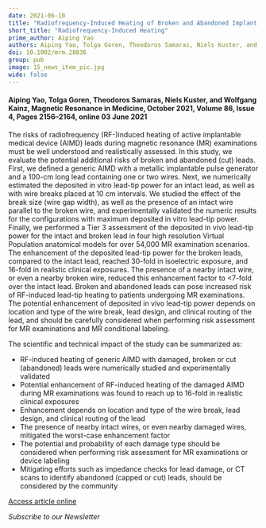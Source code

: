 ```yaml
---
date: 2021-06-10
title: "Radiofrequency-Induced Heating of Broken and Abandoned Implant Leads During Magnetic Resonance Examinations"
short_title: "Radiofrequency-Induced Heating"
prime_author: Aiping Yao
authors: Aiping Yao, Tolga Goren, Theodoros Samaras, Niels Kuster, and Wolfgang Kainz, Magnetic Resonance in Medicine, October 2021, Volume 86, Issue 4, Pages 2156–2164, online 03 June 2021
doi: 10.1002/mrm.28836
group: pub
image: 15_news_item_pic.jpg
wide: false
---
```

#### Aiping Yao, Tolga Goren, Theodoros Samaras, Niels Kuster, and Wolfgang Kainz, Magnetic Resonance in Medicine, October 2021, Volume 86, Issue 4, Pages 2156–2164, online 03 June 2021

The risks of radiofrequency (RF-)induced heating of active implantable medical device (AIMD) leads during magnetic resonance (MR) examinations must be well understood and realistically assessed. In this study, we evaluate the potential additional risks of broken and abandoned (cut) leads. First, we defined a generic AIMD with a metallic implantable pulse generator and a 100-cm long lead containing one or two wires. Next, we numerically estimated the deposited in vitro lead-tip power for an intact lead, as well as with wire breaks placed at 10 cm intervals. We studied the effect of the break size (wire gap width), as well as the presence of an intact wire parallel to the broken wire, and experimentally validated the numeric results for the configurations with maximum deposited in vitro lead-tip power. Finally, we performed a Tier 3 assessment of the deposited in vivo lead-tip power for the intact and broken lead in four high resolution Virtual Population anatomical models for over 54,000 MR examination scenarios. The enhancement of the deposited lead-tip power for the broken leads, compared to the intact lead, reached 30-fold in isoelectric exposure, and 16-fold in realistic clinical exposures. The presence of a nearby intact wire, or even a nearby broken wire, reduced this enhancement factor to <7-fold over the intact lead. Broken and abandoned leads can pose increased risk of RF-induced lead-tip heating to patients undergoing MR examinations. The potential enhancement of deposited in vivo lead-tip power depends on location and type of the wire break, lead design, and clinical routing of the lead, and should be carefully considered when performing risk assessment for MR examinations and MR conditional labeling.

The scientific and technical impact of the study can be summarized as:

+ RF-induced heating of generic AIMD with damaged, broken or cut (abandoned) leads were numerically studied and experimentally validated
+ Potential enhancement of RF-induced heating of the damaged AIMD during MR examinations was found to reach up to 16-fold in realistic clinical exposures
+ Enhancement depends on location and type of the wire break, lead design, and clinical routing of the lead
+ The presence of nearby intact wires, or even nearby damaged wires, mitigated the worst-case enhancement factor
+ The potential and probability of each damage type should be considered when performing risk assessment for MR examinations or device labeling
+ Mitigating efforts such as impedance checks for lead damage, or CT scans to identify abandoned (capped or cut) leads, should be considered by the community

[Access article online](https://onlinelibrary.wiley.com/doi/10.1002/mrm.28836)

*Subscribe to our Newsletter*
